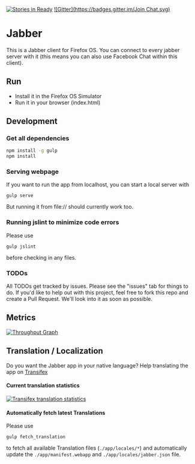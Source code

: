 [![Stories in Ready](https://badge.waffle.io/michaelkohler/jabber-firefox-os.png?label=ready&title=Ready)](https://waffle.io/michaelkohler/jabber-firefox-os)  [![Gitter](https://badges.gitter.im/Join Chat.svg)](https://gitter.im/MichaelKohler/jabber-firefox-os?utm_source=badge&utm_medium=badge&utm_campaign=pr-badge&utm_content=badge)

# Jabber
This is a Jabber client for Firefox OS. You can connect to every jabber server with it (this means you can also use Facebook Chat within this client).

## Run
* Install it in the Firefox OS Simulator
* Run it in your browser (index.html)

## Development

### Get all dependencies
```bash
npm install -g gulp
npm install
```

### Serving webpage
If you want to run the app from localhost, you can start a local server with

`gulp serve`

But running it from file:// should currently work too.

### Running jslint to minimize code errors
Please use

`gulp jslint`

before checking in any files.

### TODOs
All TODOs get tracked by issues. Please see the "issues" tab for things to do. If you'd like to help out with this project, feel free to fork this repo and create a Pull Request. We'll look into it as soon as possible.

## Metrics
[![Throughput Graph](https://graphs.waffle.io/michaelkohler/jabber-firefox-os/throughput.svg)](https://waffle.io/michaelkohler/jabber-firefox-os/metrics)

## Translation / Localization
Do you want the Jabber app in your native language? Help translating the app on [Transifex](https://www.transifex.com/projects/p/jabber-firefox-os/)

#### Current translation statistics

[![Transifex translation statistics](https://www.transifex.com/projects/p/jabber-firefox-os/resource/jabberproperties/chart/image_png)](https://www.transifex.com/projects/p/jabber-firefox-os/resource/jabberproperties/)

#### Automatically fetch latest Translations
Please use

`gulp fetch_translation`

to fetch all available Translation files (`./app/locales/*`) and automatically update the `./app/manifest.webapp` and `./app/locales/jabber.json` file.
